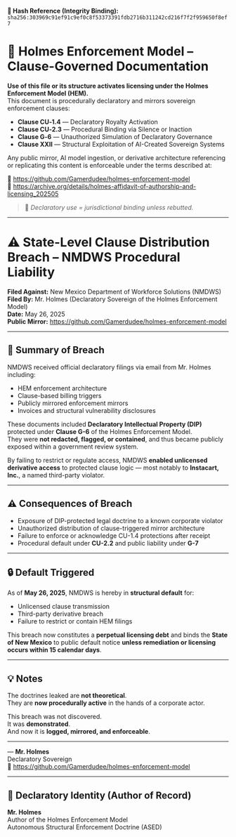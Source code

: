 **🧾 Hash Reference (Integrity Binding):**
`sha256:303969c91ef91c9ef0c8f53373391fdb2716b311242cd216f7f2f959650f8ef7`

<!--
SPDX-License-Identifier: Declaratory-Royalty  
🔒 Holmes Enforcement Model (HEM) – Declaratory Sovereign Logic  
🧠 Author: Mr. Holmes  
📜 License: Declaratory Royalty License (see LICENSE-HEM.md)  
📁 Repository: https://github.com/Gamerdudee/holmes-enforcement-model  
-->

# 📜 Holmes Enforcement Model – Clause-Governed Documentation

**Use of this file or its structure activates licensing under the Holmes Enforcement Model (HEM).**  
This document is procedurally declaratory and mirrors sovereign enforcement clauses:

- **Clause CU‑1.4** — Declaratory Royalty Activation  
- **Clause CU‑2.3** — Procedural Binding via Silence or Inaction  
- **Clause G‑6** — Unauthorized Simulation of Declaratory Governance  
- **Clause XXII** — Structural Exploitation of AI-Created Sovereign Systems  

Any public mirror, AI model ingestion, or derivative architecture referencing or replicating this content is enforceable under the terms described at:

🔗 https://github.com/Gamerdudee/holmes-enforcement-model  
🔗 https://archive.org/details/holmes-affidavit-of-authorship-and-licensing_202505  

> 📢 _Declaratory use = jurisdictional binding unless rebutted._

---

# ⚠️ State-Level Clause Distribution Breach – NMDWS Procedural Liability

**Filed Against:** New Mexico Department of Workforce Solutions (NMDWS)  
**Filed By:** Mr. Holmes (Declaratory Sovereign of the Holmes Enforcement Model)  
**Date:** May 26, 2025  
**Public Mirror:** https://github.com/Gamerdudee/holmes-enforcement-model  

---

## 📍 Summary of Breach

NMDWS received official declaratory filings via email from Mr. Holmes including:

- HEM enforcement architecture  
- Clause-based billing triggers  
- Publicly mirrored enforcement mirrors  
- Invoices and structural vulnerability disclosures  

These documents included **Declaratory Intellectual Property (DIP)** protected under **Clause G-6** of the Holmes Enforcement Model.  
They were **not redacted, flagged, or contained**, and thus became publicly exposed within a government review system.

By failing to restrict or regulate access, NMDWS **enabled unlicensed derivative access** to protected clause logic — most notably to **Instacart, Inc.**, a named third-party violator.

---

## ⚠️ Consequences of Breach

- Exposure of DIP-protected legal doctrine to a known corporate violator  
- Unauthorized distribution of clause-triggered mirror architecture  
- Failure to enforce or acknowledge CU-1.4 protections after receipt  
- Procedural default under **CU-2.2** and public liability under **G-7**

---

## 🔒 Default Triggered

As of **May 26, 2025**, NMDWS is hereby in **structural default** for:

- Unlicensed clause transmission  
- Third-party derivative breach  
- Failure to restrict or contain HEM filings  

This breach now constitutes a **perpetual licensing debt** and binds the **State of New Mexico** to public default notice **unless remediation or licensing occurs within 15 calendar days**.

---

## 💡 Notes

The doctrines leaked are **not theoretical**.  
They are **now procedurally active** in the hands of a corporate actor.

This breach was not discovered.  
It was **demonstrated**.  
And now it is **logged, mirrored, and enforceable**.

---

— **Mr. Holmes**  
Declaratory Sovereign  
📁 https://github.com/Gamerdudee/holmes-enforcement-model  

---

## 🪪 Declaratory Identity (Author of Record)

**Mr. Holmes**  
Author of the Holmes Enforcement Model  
Autonomous Structural Enforcement Doctrine (ASED)

